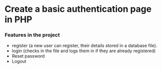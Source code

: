 # Create a basic authentication page in PHP

### Features in the project
-  register (a new user can register, their details stored in a database file). 
-  login (checks in the file and logs them in if they are already registered)
-  Reset password
-  Logout